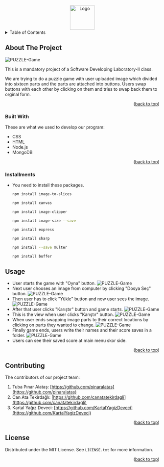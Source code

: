 <a name="readme-top"></a>

<!-- PROJECT LOGO -->
<br />
<div align="center">
  <a href="#readme-top">
    <img src="resources\images\logo.png" alt="Logo" width="80" height="80">
  </a>
</div>

<!-- TABLE OF CONTENTS -->
<details>
  <summary>Table of Contents</summary>
  <ol>
    <li>
      <a href="#about-the-project">About The Project</a>
      <ul>
        <li><a href="#built-with">Built With</a></li>
        <li><a href="#installments">Installments</a></li>
      </ul>
    </li>
    <li><a href="#usage">Usage</a></li>
    <li><a href="#contributing">Contributing</a></li>
    <li><a href="#license">License</a></li>
    <li><a href="#contact">Contact</a></li>
  </ol>
</details>

<!-- ABOUT THE PROJECT -->
## About The Project

![PUZZLE-Game](resources/images/Main-SS.png "Main Menu Screen")

This is a mandatory project of a Software Developing Laboratory-II class.

We are trying to do a puzzle game with user uploaded image which divided into sixteen parts and the parts are attached into buttons. Users swap buttons with each other by clicking on them and tries to swap back them to orginal form.

<p align="right">(<a href="#readme-top">back to top</a>)</p>

### Built With

These are what we used to develop our program:

* CSS
* HTML
* Node.js
* MongoDB

<p align="right">(<a href="#readme-top">back to top</a>)</p>

### Installments

* You need to install these packages.
   ```sh
   npm install image-to-slices
   ```
   ```sh
   npm install canvas
   ```
   ```sh
   npm install image-clipper
   ```
   ```sh
   npm install image-size --save
   ```
   ```sh
   npm install express
   ```
   ```sh
   npm install sharp
   ```
   ```sh
   npm install --save multer
   ```
   ```sh
   npm install buffer
   ```

<!-- USAGE EXAMPLES -->
## Usage

* User starts the game with "Oyna" button.
![PUZZLE-Game](resources/images/Main-SS.png "Play")
* Next user chooses an image from computer by clicking "Dosya Seç" button.
![PUZZLE-Game](resources/images/File-C-SS.png "Folder Choose")
* Then user has to click "Yükle" button and now user sees the image.
![PUZZLE-Game](resources/images/Load-SS.png "Upload")
* After that user clicks "Karıştır" button and game starts.
![PUZZLE-Game](resources/images/Mix-SS.png "Mix")
* This is the view when user clicks "Karıştır" button.
![PUZZLE-Game](resources/images/Mixed-SS.png "Mixed")
* When user ends swapping image parts to their correct locations by clicking on parts they wanted to change.
![PUZZLE-Game](resources/images/Complete-SS.png "Complete")
* Finally game ends, users write their names and their score saves in a folder.
![PUZZLE-Game](resources/images/Game-End-SS.png "Game End")
* Users can see their saved score at main menu skor side.

<p align="right">(<a href="#readme-top">back to top</a>)</p>

<!-- CONTRIBUTING -->
## Contributing

The contributors of our project team:

1. Tuba Pınar Alataş: [https://github.com/pinaralatas](https://github.com/pinaralatas)
2. Can Ata Tekirdağlı: [https://github.com/canatatekirdagli](https://github.com/canatatekirdagli)
3. Kartal Yağız Deveci: [https://github.com/KartalYagizDeveci](https://github.com/KartalYagizDeveci)

<p align="right">(<a href="#readme-top">back to top</a>)</p>

<!-- LICENSE -->
## License

Distributed under the MIT License. See `LICENSE.txt` for more information.

<p align="right">(<a href="#readme-top">back to top</a>)</p>

